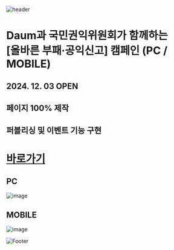 ![header](https://capsule-render.vercel.app/api?type=wave&color=auto&height=150&section=header&text=2024.%2011.%2015%20-%202024.%2011.%2029&fontSize=60)

# Daum과 국민권익위원회가 함께하는 <br> [올바른 부패·공익신고] 캠페인  (PC / MOBILE)
## 2024. 12. 03 OPEN
## 페이지 100% 제작 <br>
## 퍼블리싱 및 이벤트 기능 구현

# <a href="https://promotion.daum-kg.net/correct_report/"> 바로가기 </a>

## PC
![image](https://github.com/user-attachments/assets/8b3ca62a-cfda-4e17-95c4-50ec8bf89d99)
 <br>

## MOBILE
![image](https://github.com/user-attachments/assets/a08316b4-3828-4c7e-9d98-549e475a63a6)


![Footer](https://capsule-render.vercel.app/api?type=waving&color=auto&height=200&section=footer)






